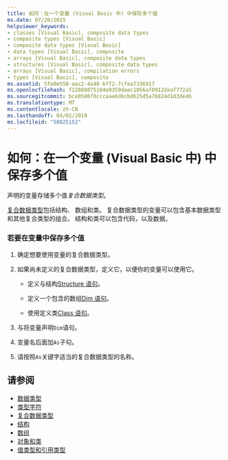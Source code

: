 ```yaml
---
title: 如何：在一个变量 (Visual Basic 中) 中保存多个值
ms.date: 07/20/2015
helpviewer_keywords:
- classes [Visual Basic], composite data types
- composite types [Visual Basic]
- composite data types [Visual Basic]
- data types [Visual Basic], composite
- arrays [Visual Basic], composite data types
- structures [Visual Basic], composite data types
- arrays [Visual Basic], compilation errors
- types [Visual Basic], composite
ms.assetid: 5fe0e558-aac2-4a40-b7f2-7cfea7336917
ms.openlocfilehash: f22888075184e0359daec1056af09132eaf772a5
ms.sourcegitcommit: bce0586f0cccaae6d6cbd625d5a7b824d1d3de4b
ms.translationtype: MT
ms.contentlocale: zh-CN
ms.lasthandoff: 04/02/2019
ms.locfileid: "58825152"
---
```

# <a name="how-to-hold-more-than-one-value-in-a-variable-visual-basic"></a>如何：在一个变量 (Visual Basic 中) 中保存多个值
声明的变量存储多个值*复合数据类型*。  
  
 [复合数据类型](../../../../visual-basic/programming-guide/language-features/data-types/composite-data-types.md)包括结构、 数组和类。 复合数据类型的变量可以包含基本数据类型和其他复合类型的组合。 结构和类可以包含代码，以及数据。  
  
### <a name="to-hold-more-than-one-value-in-a-variable"></a>若要在变量中保存多个值  
  
1.  确定想要使用变量的复合数据类型。  
  
2.  如果尚未定义的复合数据类型，定义它，以便你的变量可以使用它。  
  
    -   定义与结构[Structure 语句](../../../../visual-basic/language-reference/statements/structure-statement.md)。  
  
    -   定义一个包含的数组[Dim 语句](../../../../visual-basic/language-reference/statements/dim-statement.md)。  
  
    -   使用定义类[Class 语句](../../../../visual-basic/language-reference/statements/class-statement.md)。  
  
3.  与将变量声明`Dim`语句。  
  
4.  变量名后面加`As`子句。  
  
5.  请按照`As`关键字适当的复合数据类型的名称。  
  
## <a name="see-also"></a>请参阅

- [数据类型](../../../../visual-basic/language-reference/data-types/index.md)
- [类型字符](../../../../visual-basic/programming-guide/language-features/data-types/type-characters.md)
- [复合数据类型](../../../../visual-basic/programming-guide/language-features/data-types/composite-data-types.md)
- [结构](../../../../visual-basic/programming-guide/language-features/data-types/structures.md)
- [数组](../../../../visual-basic/programming-guide/language-features/arrays/index.md)
- [对象和类](../../../../visual-basic/programming-guide/language-features/objects-and-classes/index.md)
- [值类型和引用类型](../../../../visual-basic/programming-guide/language-features/data-types/value-types-and-reference-types.md)
